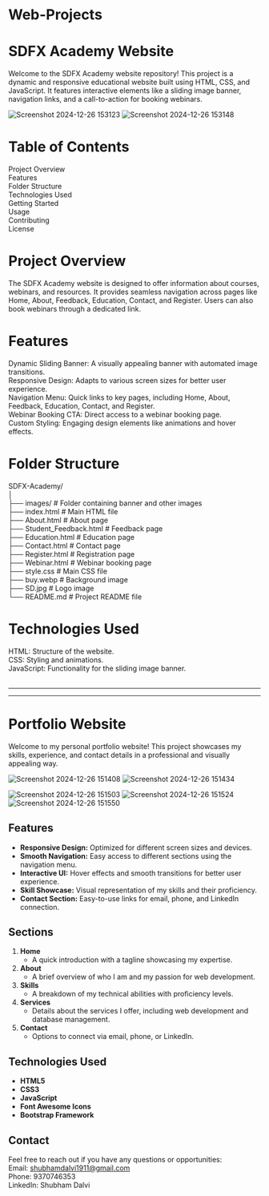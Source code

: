 # Web-Projects

# SDFX Academy Website
   Welcome to the SDFX Academy website repository! This project is a dynamic and responsive educational website built using HTML, CSS, and JavaScript. It features interactive elements like a sliding image   banner, navigation links, and a call-to-action for booking webinars.

![Screenshot 2024-12-26 153123](https://github.com/user-attachments/assets/c1988316-ba62-418c-b2df-7f83efe2bdb9)
![Screenshot 2024-12-26 153148](https://github.com/user-attachments/assets/1187821f-a0e2-4f30-b3c1-8a7e1aa23e47)


# Table of Contents
   Project Overview<br>
   Features<br>
   Folder Structure<br>
   Technologies Used<br>
   Getting Started<br>
   Usage<br>
   Contributing<br>
   License<br>
# Project Overview
   The SDFX Academy website is designed to offer information about courses, webinars, and resources. It provides seamless navigation across pages like Home, About, Feedback, Education, Contact, and Register. Users can also book webinars through a dedicated link.

# Features
   Dynamic Sliding Banner: A visually appealing banner with automated image transitions.<br>
   Responsive Design: Adapts to various screen sizes for better user experience.<br>
   Navigation Menu: Quick links to key pages, including Home, About, Feedback, Education, Contact, and Register.<br>
   Webinar Booking CTA: Direct access to a webinar booking page.<br>
   Custom Styling: Engaging design elements like animations and hover effects.<br>
   
# Folder Structure
   SDFX-Academy/<br>
   │<br>
   ├── images/             # Folder containing banner and other images<br>
   ├── index.html          # Main HTML file<br>
   ├── About.html          # About page<br>
   ├── Student_Feedback.html # Feedback page<br>
   ├── Education.html      # Education page<br>
   ├── Contact.html        # Contact page<br>
   ├── Register.html       # Registration page<br>
   ├── Webinar.html        # Webinar booking page<br>
   ├── style.css           # Main CSS file<br>
   ├── buy.webp            # Background image<br>
   ├── SD.jpg              # Logo image<br>
   └── README.md           # Project README file<br>
   
# Technologies Used
   HTML: Structure of the website.<br>
   CSS: Styling and animations.<br>
   JavaScript: Functionality for the sliding image banner.<br><br><hr><hr>
   
# Portfolio Website

Welcome to my personal portfolio website! This project showcases my skills, experience, and contact details in a professional and visually appealing way.

![Screenshot 2024-12-26 151408](https://github.com/user-attachments/assets/07d51458-ea39-46c0-a7bd-3867e4376af3)
![Screenshot 2024-12-26 151434](https://github.com/user-attachments/assets/9d808d3e-27ce-4771-b0d0-1c911843c119)

![Screenshot 2024-12-26 151503](https://github.com/user-attachments/assets/71a5c936-20fc-45fe-b8a4-38fac469ffa1)
![Screenshot 2024-12-26 151524](https://github.com/user-attachments/assets/6ed644bd-0405-42dc-8cd8-667d241fbc70)
![Screenshot 2024-12-26 151550](https://github.com/user-attachments/assets/a9adcb0a-dd84-4f84-bd7d-d49802b35fbe)


## Features

- **Responsive Design:** Optimized for different screen sizes and devices.
- **Smooth Navigation:** Easy access to different sections using the navigation menu.
- **Interactive UI:** Hover effects and smooth transitions for better user experience.
- **Skill Showcase:** Visual representation of my skills and their proficiency.
- **Contact Section:** Easy-to-use links for email, phone, and LinkedIn connection.

## Sections

1. **Home**
   - A quick introduction with a tagline showcasing my expertise.
2. **About**
   - A brief overview of who I am and my passion for web development.
3. **Skills**
   - A breakdown of my technical abilities with proficiency levels.
4. **Services**
   - Details about the services I offer, including web development and database management.
5. **Contact**
   - Options to connect via email, phone, or LinkedIn.

## Technologies Used

- **HTML5**
- **CSS3**
- **JavaScript**
- **Font Awesome Icons**
- **Bootstrap Framework**

## Contact
  Feel free to reach out if you have any questions or opportunities:<br>
  Email: shubhamdalvi1911@gmail.com<br>
  Phone: 9370746353<br>
  LinkedIn: Shubham Dalvi<br>
